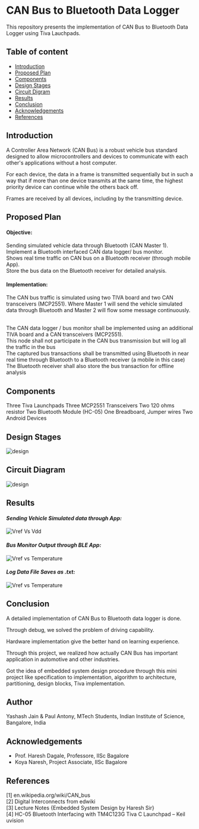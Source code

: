 # CAN Bus to Bluetooth Data Logger
This repository presents the implementation of CAN Bus to Bluetooth Data Logger using Tiva Lauchpads.

## Table of content

- [Introduction](#Introduction)<br/>
- [Proposed Plan](#Proposed)<br/>
- [Components](#Components)<br/>
- [Design Stages](#Design)<br/>
- [Circuit Digram](#Circuit)<br/>
- [Results](#Resultls)<br/>
- [Conclusion](#Conclusion)<br/>
- [Acknowledgements](#Acknowledgements)<br/>
- [References](#References)



## <a name="Introduction"></a>Introduction
A Controller Area Network (CAN Bus) is a robust vehicle bus standard designed to allow microcontrollers and devices to communicate with each other's applications without a host computer.

For each device, the data in a frame is transmitted sequentially but in such a way that if more than one device transmits at the same time, the highest priority device can continue while the others back off.

Frames are received by all devices, including by the transmitting device.

## <a name="Proposed"></a>Proposed Plan
#### Objective:

Sending simulated vehicle data through Bluetooth (CAN Master 1).<br/>
Implement a Bluetooth interfaced CAN data logger/ bus monitor.<br/>
Shows real time traffic on CAN bus on a Bluetooth receiver (through mobile App).<br/>
Store the bus data on the Bluetooth receiver for detailed analysis.

#### Implementation:
The CAN bus traffic is simulated using two TIVA board and two CAN transceivers (MCP2551). Where Master 1 will send the vehicle simulated data through Bluetooth and Master 2 will flow some message continuously.<br/><br/>

The CAN data logger / bus monitor shall be implemented using an additional TIVA board and a CAN transceivers (MCP2551).<br/>
This node shall not participate in the CAN bus transmission but will log all the traffic in the bus<br/>
The captured  bus transactions shall be transmitted using Bluetooth in near real time through Bluetooth to a Bluetooth receiver (a mobile in this case) <br/>
The Bluetooth receiver shall also store the bus transaction for offline analysis



## <a name="Components"></a>Components
Three Tiva Launchpads
Three MCP2551 Transceivers
Two 120 ohms resistor
Two Bluetooth Module (HC-05)
One Breadboard, Jumper wires
Two Android Devices


## <a name="Design"></a>Design Stages
![design](/files/simulation_images/vref_vs_vdd.png)

## <a name="Circuit"></a>Circuit Diagram
![design](/files/simulation_images/vref_vs_vdd.png)


## <a name="Resultls"></a>Results
#### *Sending Vehicle Simulated data through App:*
![Vref Vs Vdd](/files/simulation_images/vref_vs_vdd.png)

#### *Bus Monitor Output through BLE App:*
![Vref vs Temperature](/files/simulation_images/vref_vs_temp_curvaure_compensation.png)

#### *Log Data File Saves as .txt:*
![Vref vs Temperature](/files/simulation_images/vref_vs_temp_curvaure_compensation.png)


## <a name="Conclusion"></a>Conclusion
A detailed implementation of CAN Bus to Bluetooth data logger is done.

Through debug, we solved the problem of driving capability.

Hardware implementation give the better hand on learning experience.

Through this project, we realized how actually CAN Bus has important application in automotive and other industries.
 
Got the idea of embedded system design procedure through this mini project like specification to implementation, algorithm to architecture, partitioning, design blocks,  Tiva implementation.


## Author
Yashash Jain & Paul Antony, MTech Students, Indian Institute of Science, Bangalore, India

## <a name="Acknowledgements"></a>Acknowledgements
- Prof. Haresh Dagale, Professore, IISc Bagalore <br/>
- Koya Naresh, Project Associate, IISc Bagalore


## <a name="References"></a>References
[1]	en.wikipedia.org/wiki/CAN_bus<br/>
[2]	Digital Interconnects from edwiki<br/>
[3]	Lecture Notes {Embedded System Design by Haresh Sir}<br/>
[4]	HC-05 Bluetooth Interfacing with TM4C123G Tiva C Launchpad – Keil uvision




